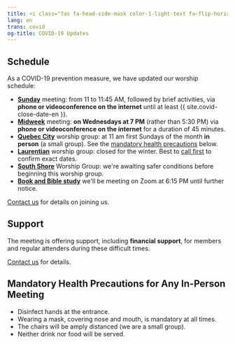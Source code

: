 ```yaml
---
title: <i class="fas fa-head-side-mask color-1-light-text fa-flip-horizontal"></i> COVID-19 Updates
lang: en
trans: covid
og-title: COVID-19 Updates
---
```

## Schedule
As a COVID-19 prevention measure, we have updated our worship schedule:
* [**Sunday**](/directions) meeting: from 11 to 11:45 AM, followed by brief activities, via **phone or videoconference on the internet** until at least {{ site.covid-close-date-en }}.
* [**Midweek**](/midweek) meeting: **on Wednesdays at 7 PM** (rather than 5:30 PM) via **phone or videoconference on the internet** for a duration of 45 minutes.
* [**Quebec City**](/qc) worship group: at 11 am first Sundays of the month **in person** (a small group). See the [mandatory health precautions](#precautions) below.
* [**Laurentian**](/laurentians) worship group: closed for the winter. Best to [call first](/laurentians#contact) to confirm exact dates.
* [**South Shore**](/south_shore) Worship Group: we're awaiting safer conditions before beginning this worship group.
* [**Book and Bible study**](/new_attender/book_bible) we'll be meeting on Zoom at 6:15 PM until further notice.

[Contact us](/contact.html) for details on joining us.

## Support
The meeting is offering support, including **financial support**, for members and regular attenders during these difficult times. 

[Contact us](/contact.html) for details.

## Mandatory Health Precautions for Any In-Person Meeting <span class="stanchor"><a name="precautions"></a></span>
* Disinfect hands at the entrance.
* Wearing a mask, covering nose and mouth, is mandatory at all times.
* The chairs will be amply distanced (we are a small group).
* Neither drink nor food will be served.
